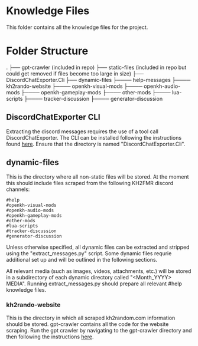# Knowledge Files

This folder contains all the knowledge files for the project. 

# Folder Structure

.
├── gpt-crawler (included in repo)
├── static-files (included in repo but could get removed if files become too large in size)
├── DiscordChatExporter.Cli
├── dynamic-files 
├──── help-messages
├──── kh2rando-website
├──── openkh-visual-mods
├──── openkh-audio-mods
├──── openkh-gameplay-mods
├──── other-mods
├──── lua-scripts
├──── tracker-discussion
├──── generator-discussion

## DiscordChatExporter CLI

Extracting the discord messages requires the use of a tool call DiscordChatExporter. The CLI can be installed following the instructions found [here](https://github.com/Tyrrrz/DiscordChatExporter/blob/master/.docs/Using-the-CLI.md). Ensure that the directory is named "DiscordChatExporter.Cli".

## dynamic-files

This is the directory where all non-static files will be stored. At the moment this should include files scraped from the following KH2FMR discord channels:

    #help
    #openkh-visual-mods
    #openkh-audio-mods
    #openkh-gameplay-mods
    #other-mods
    #lua-scripts
    #tracker-discussion
    #generator-discussion

Unless otherwise specified, all dynamic files can be extracted and stripped using the "extract_messages.py" script. Some dynamic files requrie additional set up and will be outlined in the following sections.

All relevant media (such as images, videos, attachments, etc.) will be stored in a subdirectory of each dynamic directory called "<Month_YYYY> MEDIA". Running extract_messages.py should prepare all relevant #help knowledge files.

### kh2rando-website

This is the directory in which all scraped kh2random.com information should be stored. gpt-crawler contains all the code for the website scraping. Run the gpt crawler by navigating to the gpt-crawler directory and then following the instructions [here](https://github.com/BuilderIO/gpt-crawler). 

